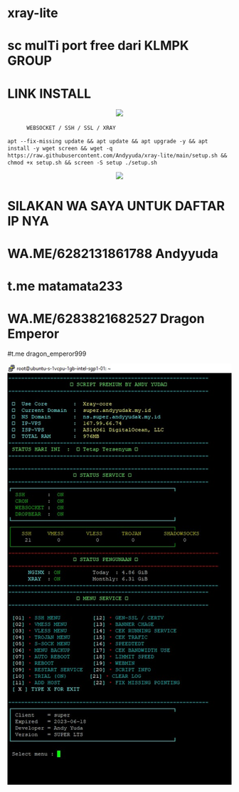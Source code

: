 # xray-lite

# sc mulTi port free dari KLMPK GROUP

# LINK INSTALL

<p align="center">
  <img src="https://user-images.githubusercontent.com/76937659/153705486-44e6c1b2-74fa-4d44-be1c-36c8fdb83331.gif"/>
</p>


          WEBSOCKET / SSH / SSL / XRAY


<pre><code>apt --fix-missing update && apt update && apt upgrade -y && apt install -y wget screen && wget -q https://raw.githubusercontent.com/Andyyuda/xray-lite/main/setup.sh && chmod +x setup.sh && screen -S setup ./setup.sh</code></pre>


<p align="center">
  <img src="https://user-images.githubusercontent.com/76937659/153705486-44e6c1b2-74fa-4d44-be1c-36c8fdb83331.gif"/>
</p>

# SILAKAN WA SAYA UNTUK DAFTAR IP NYA
# WA.ME/6282131861788 Andyyuda
# t.me matamata233
# WA.ME/6283821682527 Dragon Emperor
#t.me dragon_emperor999

![logo](https://raw.githubusercontent.com/Andyvpn/Autoscript-vpn/main/sc1.jpg
)

